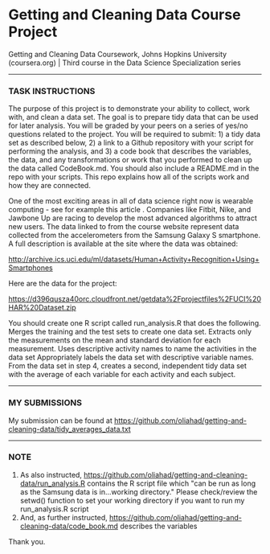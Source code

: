 # Getting and Cleaning Data Course Project
Getting and Cleaning Data Coursework, Johns Hopkins University (coursera.org) | Third course in the Data Science Specialization series

- - - - - - - - - - - - - - - - - - - - - -
### TASK INSTRUCTIONS

The purpose of this project is to demonstrate your ability to collect, work with, and clean a data set. The goal is to prepare tidy data that can be used for later analysis. You will be graded by your peers on a series of yes/no questions related to the project. You will be required to submit: 1) a tidy data set as described below, 2) a link to a Github repository with your script for performing the analysis, and 3) a code book that describes the variables, the data, and any transformations or work that you performed to clean up the data called CodeBook.md. You should also include a README.md in the repo with your scripts. This repo explains how all of the scripts work and how they are connected.  

One of the most exciting areas in all of data science right now is wearable computing - see for example this article . Companies like Fitbit, Nike, and Jawbone Up are racing to develop the most advanced algorithms to attract new users. The data linked to from the course website represent data collected from the accelerometers from the Samsung Galaxy S smartphone. A full description is available at the site where the data was obtained: 

http://archive.ics.uci.edu/ml/datasets/Human+Activity+Recognition+Using+Smartphones 

Here are the data for the project: 

https://d396qusza40orc.cloudfront.net/getdata%2Fprojectfiles%2FUCI%20HAR%20Dataset.zip 

You should create one R script called run_analysis.R that does the following. 
Merges the training and the test sets to create one data set.
Extracts only the measurements on the mean and standard deviation for each measurement. 
Uses descriptive activity names to name the activities in the data set
Appropriately labels the data set with descriptive variable names. 
From the data set in step 4, creates a second, independent tidy data set with the average of each variable for each activity and each subject.

- - - - - - - - - - - - - - - - - - - - - -
### MY SUBMISSIONS

My submission can be found at https://github.com/oliahad/getting-and-cleaning-data/tidy_averages_data.txt

- - - - - - - - - - - - - - - - - - - - - -
### NOTE

1. As also instructed, https://github.com/oliahad/getting-and-cleaning-data/run_analysis.R contains the R script file which "can be run as long as the Samsung data is in...working directory." Please check/review the setwd() function to set your working directory if you want to run my run_analysis.R script
2. And, as further instructed, https://github.com/oliahad/getting-and-cleaning-data/code_book.md describes the variables



Thank you.
